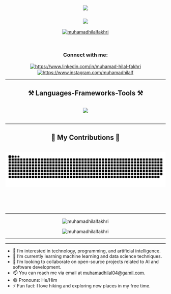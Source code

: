 

<h1 align="center">
    <img src="https://readme-typing-svg.herokuapp.com/?font=UbuntuSansMono&size=35&center=true&vCenter=true&width=500&height=70&duration=4000&lines=Hi+There!+👋;+I'm+Muhamad+Hilal!;" />
</h1>
<div align="center">
  <img src="https://user-images.githubusercontent.com/22107794/139580686-887df369-edb8-4bc8-b607-4fbf6d7e4866.gif">

</div>

<p align="center"> <a href="https://github.com/ryo-ma/github-profile-trophy"><img src="https://github-profile-trophy.vercel.app/?username=muhamadhilalfakhri" alt="muhamadhilalfakhri" /></a> </p>

<br/>
 
<h3 align="center">Connect with me:</h3>
<p align="center">
<a href="https://linkedin.com/in/https://www.linkedin.com/in/muhamad-hilal-fakhri" target="blank"><img align="center" src="https://raw.githubusercontent.com/rahuldkjain/github-profile-readme-generator/master/src/images/icons/Social/linked-in-alt.svg" alt="https://www.linkedin.com/in/muhamad-hilal-fakhri" height="30" width="40" /></a>
<a href="https://instagram.com/https://www.instagram.com/muhamadhilalf" target="blank"><img align="center" src="https://raw.githubusercontent.com/rahuldkjain/github-profile-readme-generator/master/src/images/icons/Social/instagram.svg" alt="https://www.instagram.com/muhamadhilalf" height="30" width="40" /></a>
</p>

 <hr/>
 
<h2 align="center">⚒️ Languages-Frameworks-Tools ⚒️</h2>
<br/>
<div align="center">
    <img src="https://skillicons.dev/icons?i=bootstrap,html,css,vscode,github,figma,tailwind,python,cs,javascript,cpp,linux" />
</div>

<br/>
<hr/>

<div align="center">
  <h2>🐍 My Contributions 🐍</h2>
  <br>
  <img alt="snake eating my contributions" src="https://raw.githubusercontent.com/salesp07/salesp07/output/github-contribution-grid-snake.svg" />
  
  <br/><br/><br/>
  <hr/>
  <p><img align="center" src="https://github-readme-stats.vercel.app/api/top-langs?username=muhamadhilalfakhri&show_icons=true&locale=en&layout=compact" alt="muhamadhilalfakhri" /></p>

<p><img align="center" src="https://github-readme-streak-stats.herokuapp.com/?user=muhamadhilalfakhri&" alt="muhamadhilalfakhri" /></p>
<hr/>
</div>

<hr/>

-  👀 I’m interested in technology, programming, and artificial intelligence.
-  🌱 I’m currently learning machine learning and data science techniques.
-  💞️ I’m looking to collaborate on open-source projects related to AI and software development.
-  📫 You can reach me via email at muhamadhilal04@gamil.com.
-  😄 Pronouns: He/Him
-  ⚡ Fun fact: I love hiking and exploring new places in my free time.

<!---
MuhamadHilalFakhri/MuhamadHilalFakhri is a ✨ special ✨ repository because its `README.md` (this file) appears on your GitHub profile.
You can click the Preview link to take a look at your changes.
--->
